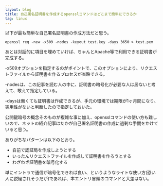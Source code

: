 ```yaml
---
layout: blog
title: 自己署名証明書を作成するopensslコマンドはどこまで簡単にできるか
tag: linux
---
```




以下が最も簡単な自己署名証明書の作成方法だと思う。

    openssl req -new -x509 -nodes -keyout test.key -days 3650 > test.pem

あとは対話的に項目を埋めていけば、ちゃんとApache等で利用できる証明書が完成する。

-x509オプションを指定するのがポイントで、このオプションにより、リクエストファイルから証明書を作るプロセスが省略できる。

-nodesは、この記事を読む人の中に、証明書の暗号化が必要な人は居ないと考えて、敢えて指定している。

-daysは無くても証明書は作成できるが、手元の環境では期限が1ヶ月間になり、実用性がないと判断したので指定しておいた。

公開鍵暗号の概念そのものが複雑な事に加え、opensslコマンドの使い方も難しいので、ネットの紹介記事はたかが自己署名証明書の作成に過剰な手間をかけていると思う。

ありがちなパターンは以下のとおり。

*  自前で認証局を作成しようとする
*  いったんリクエストファイルを作成して証明書を作ろうとする
*  わざわざ証明書を暗号化する

単にイントラで通信が暗号化できれば良い、というようなライトな使い方(恐い人に説経されそうだが)であれば、本エントリ冒頭のコマンドと大差はない。
